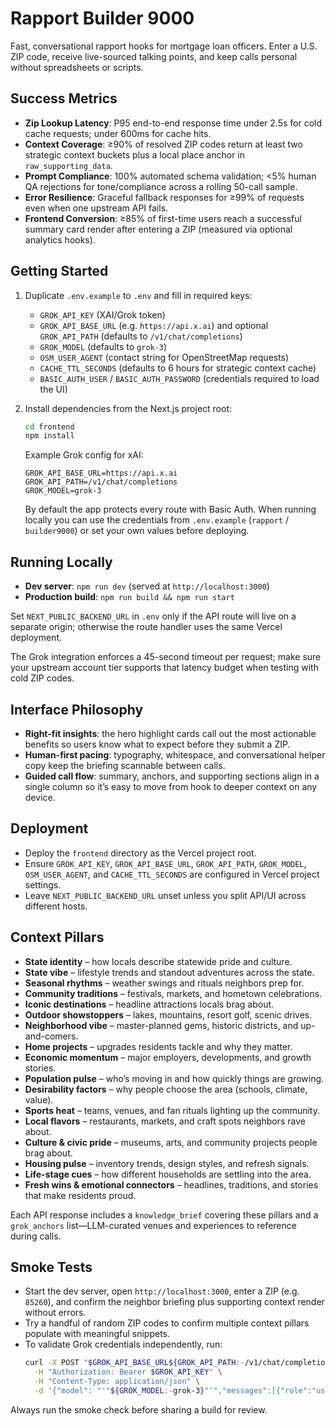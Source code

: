 # Rapport Builder 9000

Fast, conversational rapport hooks for mortgage loan officers. Enter a U.S. ZIP code, receive live-sourced talking points, and keep calls personal without spreadsheets or scripts.

## Success Metrics
- **Zip Lookup Latency**: P95 end-to-end response time under 2.5s for cold cache requests; under 600ms for cache hits.
- **Context Coverage**: ≥90% of resolved ZIP codes return at least two strategic context buckets plus a local place anchor in `raw_supporting_data`.
- **Prompt Compliance**: 100% automated schema validation; <5% human QA rejections for tone/compliance across a rolling 50-call sample.
- **Error Resilience**: Graceful fallback responses for ≥99% of requests even when one upstream API fails.
- **Frontend Conversion**: ≥85% of first-time users reach a successful summary card render after entering a ZIP (measured via optional analytics hooks).

## Getting Started
1. Duplicate `.env.example` to `.env` and fill in required keys:
   - `GROK_API_KEY` (XAI/Grok token)
   - `GROK_API_BASE_URL` (e.g. `https://api.x.ai`) and optional `GROK_API_PATH` (defaults to `/v1/chat/completions`)
   - `GROK_MODEL` (defaults to `grok-3`)
   - `OSM_USER_AGENT` (contact string for OpenStreetMap requests)
   - `CACHE_TTL_SECONDS` (defaults to 6 hours for strategic context cache)
   - `BASIC_AUTH_USER` / `BASIC_AUTH_PASSWORD` (credentials required to load the UI)
2. Install dependencies from the Next.js project root:
   ```bash
   cd frontend
   npm install
   ```
   Example Grok config for xAI:
   ```env
   GROK_API_BASE_URL=https://api.x.ai
   GROK_API_PATH=/v1/chat/completions
   GROK_MODEL=grok-3
   ```

   By default the app protects every route with Basic Auth. When running locally you can use the credentials from `.env.example` (`rapport` / `builder9000`) or set your own values before deploying.

## Running Locally
- **Dev server**: `npm run dev` (served at `http://localhost:3000`)
- **Production build**: `npm run build && npm run start`

Set `NEXT_PUBLIC_BACKEND_URL` in `.env` only if the API route will live on a separate origin; otherwise the route handler uses the same Vercel deployment.

The Grok integration enforces a 45-second timeout per request; make sure your upstream account tier supports that latency budget when testing with cold ZIP codes.

## Interface Philosophy
- **Right-fit insights**: the hero highlight cards call out the most actionable benefits so users know what to expect before they submit a ZIP.
- **Human-first pacing**: typography, whitespace, and conversational helper copy keep the briefing scannable between calls.
- **Guided call flow**: summary, anchors, and supporting sections align in a single column so it’s easy to move from hook to deeper context on any device.

## Deployment
- Deploy the `frontend` directory as the Vercel project root.
- Ensure `GROK_API_KEY`, `GROK_API_BASE_URL`, `GROK_API_PATH`, `GROK_MODEL`, `OSM_USER_AGENT`, and `CACHE_TTL_SECONDS` are configured in Vercel project settings.
- Leave `NEXT_PUBLIC_BACKEND_URL` unset unless you split API/UI across different hosts.

## Context Pillars
- **State identity** – how locals describe statewide pride and culture.
- **State vibe** – lifestyle trends and standout adventures across the state.
- **Seasonal rhythms** – weather swings and rituals neighbors prep for.
- **Community traditions** – festivals, markets, and hometown celebrations.
- **Iconic destinations** – headline attractions locals brag about.
- **Outdoor showstoppers** – lakes, mountains, resort golf, scenic drives.
- **Neighborhood vibe** – master-planned gems, historic districts, and up-and-comers.
- **Home projects** – upgrades residents tackle and why they matter.
- **Economic momentum** – major employers, developments, and growth stories.
- **Population pulse** – who’s moving in and how quickly things are growing.
- **Desirability factors** – why people choose the area (schools, climate, value).
- **Sports heat** – teams, venues, and fan rituals lighting up the community.
- **Local flavors** – restaurants, markets, and craft spots neighbors rave about.
- **Culture & civic pride** – museums, arts, and community projects people brag about.
- **Housing pulse** – inventory trends, design styles, and refresh signals.
- **Life-stage cues** – how different households are settling into the area.
- **Fresh wins & emotional connectors** – headlines, traditions, and stories that make residents proud.

Each API response includes a `knowledge_brief` covering these pillars and a `grok_anchors` list—LLM-curated venues and experiences to reference during calls.

## Smoke Tests
- Start the dev server, open `http://localhost:3000`, enter a ZIP (e.g. `85260`), and confirm the neighbor briefing plus supporting context render without errors.
- Try a handful of random ZIP codes to confirm multiple context pillars populate with meaningful snippets.
- To validate Grok credentials independently, run:
  ```bash
  curl -X POST "$GROK_API_BASE_URL${GROK_API_PATH:-/v1/chat/completions}" \
    -H "Authorization: Bearer $GROK_API_KEY" \
    -H "Content-Type: application/json" \
    -d '{"model": "'"${GROK_MODEL:-grok-3}"'","messages":[{"role":"user","content":"ping"}]}'
  ```

Always run the smoke check before sharing a build for review.
